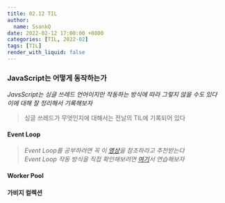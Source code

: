 ```yaml
---
title: 02.12 TIL
author:
  name: SsankQ
date: 2022-02-12 17:00:00 +0800
categories: [TIL, 2022-02]
tags: [TIL]
render_with_liquid: false
---
```


### JavaScript는 어떻게 동작하는가
*JavsScript는 싱글 쓰레드 언어이지만 작동하는 방식에 따라 그렇지 않을 수도 있다<br>이에 대해 잘 정리해서 기록해보자*
> 싱글 쓰레드가 무엇인지에 대해서는 전날의 TIL에 기록되어 있다

#### Event Loop
> *Event Loop를 공부하려면 꼭 이 [영상](https://www.youtube.com/watch?v=8aGhZQkoFbQ)을 참조하라고 추천받는다*<br>
> *Event Loop 작동 방식을 직접 확인해보려면 [여기](http://latentflip.com/loupe/?code=JC5vbignYnV0dG9uJywgJ2NsaWNrJywgZnVuY3Rpb24gb25DbGljaygpIHsKICAgIHNldFRpbWVvdXQoZnVuY3Rpb24gdGltZXIoKSB7CiAgICAgICAgY29uc29sZS5sb2coJ1lvdSBjbGlja2VkIHRoZSBidXR0b24hJyk7ICAgIAogICAgfSwgMjAwMCk7Cn0pOwoKY29uc29sZS5sb2coIkhpISIpOwoKc2V0VGltZW91dChmdW5jdGlvbiB0aW1lb3V0KCkgewogICAgY29uc29sZS5sb2coIkNsaWNrIHRoZSBidXR0b24hIik7Cn0sIDUwMDApOwoKY29uc29sZS5sb2coIldlbGNvbWUgdG8gbG91cGUuIik7!!!PGJ1dHRvbj5DbGljayBtZSE8L2J1dHRvbj4%3D)서 연습해보자*

#### Worker Pool

#### 가비지 컬렉션

<!-- 오늘
- 운영체제  
- 프로그램(정적) -> 실행시키는 순간 -> 프로세스(동적) 
  fs.readFile -> 하드웨어에 있는 파일을 메모리로 가져온다
  모든 변수 - 메모리에 저장
- 메모리 구조
1. JS 상에서 선언을 하면 메모리의 특정 공간을 빌려온다 
    => 이 때, 생성되는 메모리 공간의 주소 - 16진법으로 표현 / 
   ( 16진법의 max - 0xFFFFFFFF) max까지 공간을 쓰면 더 이상 사용할 수 없다
  => 32비트 운영체제는 이 메모리 공간을 최대 4GB까지 사용 가능하다
  포인터란? => reference와 비슷한 개념? - 찾아보자

32비트(programfile) 64비트(programfile x86)
가비지 콜렉션 -> 안쓰는 메모리를 정리하는 기능 / 콜렉터 - 콜렉션 기능을 하는 프로그램
레퍼런스 카운팅 등의 방법 - 주소 참조
우리가 해야할 일? 쓸데없는 변수를 너무 많이 선언하지는 말것! / 전역변수 최소화


- 이진파일 vs 텍스트 파일
- 이진파일: 컴퓨터를 위한 언어, 전기 신호 타이밍?
- 텍스트파일: 우리 눈에 보이는 언어

Caching

node.js의 Event loop는 싱글 스레드로 작동되지만, Worker pool은 멀티 스레드로 작동됩니다. 즉, node.js의 초기화와 callback은 Event loop라는 하나의 프로세스, 하나의 스레드에서 작동되지만 I/O intensive, CPU intensive한 모듈은 Worker pool에서 작동합니다.
event loop
http://latentflip.com/loupe/?code=JC5vbignYnV0dG9uJywgJ2NsaWNrJywgZnVuY3Rpb24gb25DbGljaygpIHsKICAgIHNldFRpbWVvdXQoZnVuY3Rpb24gdGltZXIoKSB7CiAgICAgICAgY29uc29sZS5sb2coJ1lvdSBjbGlja2VkIHRoZSBidXR0b24hJyk7ICAgIAogICAgfSwgMjAwMCk7Cn0pOwoKY29uc29sZS5sb2coIkhpISIpOwoKc2V0VGltZW91dChmdW5jdGlvbiB0aW1lb3V0KCkgewogICAgY29uc29sZS5sb2coIkNsaWNrIHRoZSBidXR0b24hIik7Cn0sIDUwMDApOwoKY29uc29sZS5sb2coIldlbGNvbWUgdG8gbG91cGUuIik7!!!PGJ1dHRvbj5DbGljayBtZSE8L2J1dHRvbj4%3D
while('이벤트 큐가 빌때까지') {
  Callstack.push()
}
Web API 

Event Loop vs Worker Pool
https://sdcodebase.tistory.com/23


번외
Redis(캐싱)



추가적으로 해볼것들
1. mvc 모델에서 새로운 테이블을 생성하여 관계를 설정해보자
2. Github OAuth 과정을 기반으로 하여 Google 로그인도 구현해보자
3. Class형 컴포넌트 => 함수형 컴포넌트로 리팩토링해보기 -->